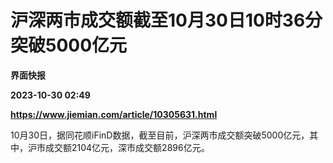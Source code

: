 # 沪深两市成交额截至10月30日10时36分突破5000亿元
**界面快报**

**2023-10-30 02:49**

**https://www.jiemian.com/article/10305631.html**

10月30日，据同花顺iFinD数据，截至目前，沪深两市成交额突破5000亿元，其中，沪市成交额2104亿元，深市成交额2896亿元。